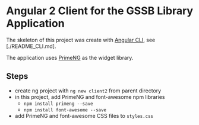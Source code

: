 # Angular 2 Client for the GSSB Library Application

The skeleton of this project was create with [Angular
CLI](https://github.com/angular/angular-cli), see [./README_CLI.md].

The application uses [PrimeNG](https://www.primefaces.org/primeng/#/) as the
widget library.

## Steps

* create ng project with `ng new client2` from parent directory
* in this project, add PrimeNG and font-awesome npm libraries
  * `npm install primeng --save`
  * `npm install font-awesome --save`
* add PrimeNG and font-awesome CSS files to `styles.css`

